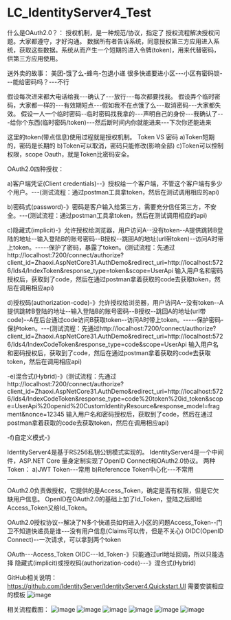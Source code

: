 # LC_IdentityServer4_Test

什么是OAuth2.0？：
授权机制，是一种规范/协议，指定了 授权流程解决授权问题。大家都遵守，才好沟通。
数据所有者告诉系统，同意授权第三方应用进入系统，获取这些数据。系统从而产生一个短期的进入令牌(token)，用来代替密码，供第三方应用使用。

送外卖的故事：
美团-饿了么-蜂鸟-包退小递
很多快递要进小区---小区有密码锁---能给密码吗？---不行

假设每次进来都大电话给我---确认了---放行---每次都要找我。
假设弄个临时密码，大家都一样的---有效期短点---假如我不在点饿了么---取消密码---大家都失效。
假设一人一个临时密码--临时密码找我拿的---声明自己的身份---我确认了---给你个东西(临时密码/token)---然后断时间内你就能进来---下次你还能进来

这里的token(带点信息)使用过程就是授权机制。
Token VS 密码
 a)Token短期的，密码是长期的
 b)Token可以取消，密码只能修改(影响全部)
 c)Token可以控制权限，scope
Oauth，就是Token比密码安全。

OAuth2.0四种授权：

 a)客户端凭证(Client credentials)--》授权给一个客户端，不管这个客户端有多少个用户。---(测试流程：通过postman工具拿token，然后在测试调用相应的api)
 
 b)密码式(password)-》密码是客户输入给第三方，需要充分信任第三方，不安全。---(测试流程：通过postman工具拿token，然后在测试调用相应的api)
 
 c)隐藏式(implicit)-》允许授权给浏览器，用户访问A--没有token--A提供跳转B登陆的地址--输入登陆B的账号密码--B授权--跳回A的地址(url带token)--访问A时带上token。-----保护了密码，暴露了token。(测试流程：先通过http://localhost:7200/connect/authorize?client_id=Zhaoxi.AspNetCore31.AuthDemo&redirect_uri=http://localhost:5726/Ids4/IndexToken&response_type=token&scope=UserApi 输入用户名和密码授权后，获取到了code，然后在通过postman拿着获取的code去获取token，然后在调用相应api)
 
 d)授权码(authorization-code)-》允许授权给浏览器，用户访问A--没有token--A提供跳转B登陆的地址--输入登陆B的账号密码--B授权--跳回A的地址(url带code)--A在后台通过code访问B获取token--访问A时带上token。-----保护密码-保护token。---(测试流程：先通过http://localhost:7200/connect/authorize?client_id=Zhaoxi.AspNetCore31.AuthDemo&redirect_uri=http://localhost:5726/Ids4/IndexCodeToken&response_type=code&scope=UserApi 输入用户名和密码授权后，获取到了code，然后在通过postman拿着获取的code去获取token，然后在调用相应api)
 
 -e)混合式(Hybrid)-》(测试流程：先通过http://localhost:7200/connect/authorize?client_id=Zhaoxi.AspNetCore31.AuthDemo&redirect_uri=http://localhost:5726/Ids4/IndexCodeToken&response_type=code%20token%20id_token&scope=UserApi%20openid%20CustomIdentityResource&response_model=fragment&nonce=12345 输入用户名和密码授权后，获取到了code，然后在通过postman拿着获取的code去获取token，然后在调用相应api)
 
 -f)自定义模式-》

IdentityServer4是基于RS256私钥公钥模式实现的。
IdentityServer4是一个中间件，ASP.NET Core 量身定制实现了OpenID Connect和OAuth2.0协议。
两种Token：
 a)JWT Token---常用
 b)Referencce Token中心化---不常用

--------------------------------------------------------
OAuth2.0负责做授权，它提供的是Access_Token，确定是否有权限，但是它欠缺用户信息。
OpenID在OAuth2.0的基础上加了Id_Token，登陆之后即给Access_Token又给Id_Token。

OAuth2.0授权协议--解决了N多个快递员如何进入小区的问题Access_Token--门卫不知道快递员是谁---没有用户信息(Claims可以传，但是不关心)
OIDC(OpenID Connect)--一次请求，可以拿到两个token

OAuth---Access_Token
OIDC---Id_Token-》只能通过url地址回调，所以只能选择 隐藏式(implicit)或授权码(authorization-code)---》混合式(Hybrid)


GitHub相关说明：https://github.com/IdentityServer/IdentityServer4.Quickstart.UI  需要安装相应的模板
![image](https://user-images.githubusercontent.com/26539681/116677864-47a72380-a9db-11eb-87cc-cd7cdf21d235.png)

相关流程截图：
![image](https://user-images.githubusercontent.com/26539681/116667324-a4501180-a9ce-11eb-9ae7-1a958785efdf.png)
![image](https://user-images.githubusercontent.com/26539681/116667453-cb0e4800-a9ce-11eb-8cd9-424c8e903456.png)
![image](https://user-images.githubusercontent.com/26539681/116667805-2dffdf00-a9cf-11eb-85b0-1e88f7eb31af.png)
![image](https://user-images.githubusercontent.com/26539681/116675952-feee6b00-a9d8-11eb-802c-3a45c6ddbbd3.png)
![image](https://user-images.githubusercontent.com/26539681/116675427-6657eb00-a9d8-11eb-9fda-7b15652a04c7.png)
![image](https://user-images.githubusercontent.com/26539681/117393603-12448d80-af27-11eb-8b11-f030eef3318d.png)




